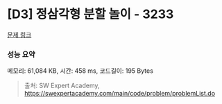 # [D3] 정삼각형 분할 놀이 - 3233 

[문제 링크](https://swexpertacademy.com/main/code/problem/problemDetail.do?contestProbId=AWAe5G8afT0DFAUw) 

### 성능 요약

메모리: 61,084 KB, 시간: 458 ms, 코드길이: 195 Bytes



> 출처: SW Expert Academy, https://swexpertacademy.com/main/code/problem/problemList.do